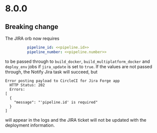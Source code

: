 # 8.0.0

## Breaking change

The JIRA orb now requires
```yaml
          pipeline_id: <<pipeline.id>>
          pipeline_number: <<pipeline.number>>
```
to be passed through to `build_docker`, `build_multiplatform_docker` and `deploy_env` jobs if `jira_update` is set to `true`.
If the values are not passed through, the Notify Jira task will succeed, but
```
Error posting payload to CircleCI for Jira Forge app
  HTTP Status: 202
  Errors:
[
  {
    "message": "'pipeline.id' is required"
  }
]
```
will appear in the logs and the JIRA ticket will not be updated with the deployment information.
